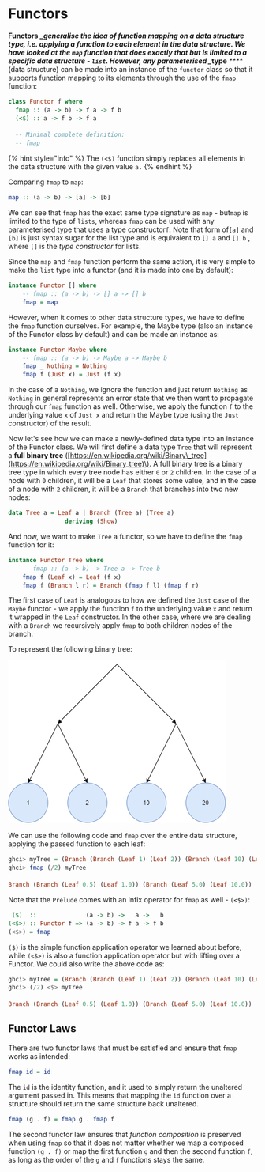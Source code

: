 # Functors

**Functors** _****_generalise the idea of function mapping on a data structure type, i.e. applying a function to each element in the data structure. We have looked at the `map` function that does exactly that but is limited to a specific data structure - `list`. However, any **parameterised** _****_**type** _****_\(data structure\) can be made into an instance of the `functor` class so that it supports function mapping to its elements through the use of the `fmap` function:

```haskell
class Functor f where
  fmap :: (a -> b) -> f a -> f b
  (<$) :: a -> f b -> f a
  
  -- Minimal complete definition:
  -- fmap
```

{% hint style="info" %}
The `(<$)` function simply replaces all elements in the data structure with the given value `a.`
{% endhint %}

Comparing `fmap` to `map`:

```haskell
map :: (a -> b) -> [a] -> [b]
```

We can see that `fmap` has the exact same type signature as `map` - but`map` is limited to the type of `lists`, whereas `fmap` can be used with any parameterised type that uses a type constructor`f`. Note that form of`[a]` and `[b]` is just syntax sugar for the list type and is equivalent to `[] a` and `[] b` , where `[]` is the _type constructor_ for lists.

Since the `map` and `fmap` function perform the same action, it is very simple to make the `list` type into a functor \(and it is made into one by default\):

```haskell
instance Functor [] where
    -- fmap :: (a -> b) -> [] a -> [] b
    fmap = map
```

However, when it comes to other data structure types, we have to define the `fmap`  function ourselves. For example, the Maybe type \(also an instance of the Functor class by default\) and can be made an instance as:

```haskell
instance Functor Maybe where
    -- fmap :: (a -> b) -> Maybe a -> Maybe b
    fmap _ Nothing = Nothing
    fmap f (Just x) = Just (f x)
```

In the case of a `Nothing`, we ignore the function and just return `Nothing` as `Nothing` in general represents an error state that we then want to propagate through our `fmap` function as well. Otherwise, we apply the function `f` to the underlying value `x` of `Just x` and return the Maybe type \(using the `Just` constructor\) of the result.

Now let's see how we can make a newly-defined data type into an instance of the Functor class. We will first define a data type `Tree` that will represent a **full binary tree** \([https://en.wikipedia.org/wiki/Binary\_tree](https://en.wikipedia.org/wiki/Binary_tree)\). A full binary tree is a binary tree type in which every tree node has either `0` or `2` children. In the case of a node with `0` children, it will be a `Leaf` that stores some value, and in the case of a node with `2`  children, it will be a `Branch` that branches into two new nodes:

```haskell
data Tree a = Leaf a | Branch (Tree a) (Tree a)
                deriving (Show)
```

And now, we want to make `Tree` a functor, so we have to define the `fmap` function for it:

```haskell
instance Functor Tree where
    -- fmap :: (a -> b) -> Tree a -> Tree b
    fmap f (Leaf x) = Leaf (f x)
    fmap f (Branch l r) = Branch (fmap f l) (fmap f r) 
```

The first case of `Leaf` is analogous to how we defined the `Just` case of the `Maybe` functor - we apply the function `f` to the underlying value `x` and return it wrapped in the `Leaf` constructor. In the other case, where we are dealing with a `Branch` we recursively apply `fmap` to both children nodes of the branch.

To represent the following binary tree:

![](../.gitbook/assets/binary_tree.png)

We can use the following code and `fmap` over the entire data structure, applying the passed function to each leaf:

```haskell
ghci> myTree = (Branch (Branch (Leaf 1) (Leaf 2)) (Branch (Leaf 10) (Leaf 20)))
ghci> fmap (/2) myTree

Branch (Branch (Leaf 0.5) (Leaf 1.0)) (Branch (Leaf 5.0) (Leaf 10.0))
```

Note that the `Prelude` comes with an infix operator for `fmap` as well - `(<$>)`:

```haskell
 ($)  ::              (a -> b) ->   a ->   b
(<$>) :: Functor f => (a -> b) -> f a -> f b
(<$>) = fmap
```

`($)` is the simple function application operator we learned about before, while `(<$>)` is also a function application operator but with lifting over a Functor. We could also write the above code as:



```haskell
ghci> myTree = (Branch (Branch (Leaf 1) (Leaf 2)) (Branch (Leaf 10) (Leaf 20)))
ghci> (/2) <$> myTree

Branch (Branch (Leaf 0.5) (Leaf 1.0)) (Branch (Leaf 5.0) (Leaf 10.0))
```

## Functor Laws

There are two functor laws that must be satisfied and ensure that `fmap` works as intended:

```haskell
fmap id = id
```

The `id` is the identity function, and it used to simply return the unaltered argument passed in. This means that mapping the `id` function over a structure should return the same structure back unaltered.

```haskell
fmap (g . f) = fmap g . fmap f
```

The second functor law ensures that _function_ _composition_ is preserved when using `fmap` so that it does not matter whether we map a composed function `(g . f)` or map the first function `g` and then the second function `f`, as long as the order of the `g` and `f` functions stays the same.


